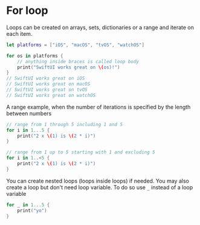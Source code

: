 # For loop

Loops can be created on arrays, sets, dictionaries or a range and iterate on each item.

```swift
let platforms = ["iOS", "macOS", "tvOS", "watchOS"]

for os in platforms {
    // anything inside braces is called loop body
    print("SwiftUI works great on \(os)!")
}
// SwiftUI works great on iOS
// SwiftUI works great on macOS
// SwiftUI works great on tvOS
// SwiftUI works great on watchOS
```

A range example, when the number of iterations is specified by the length between numbers

```swift
// range from 1 through 5 including 1 and 5
for i in 1...5 {
    print("2 x \(1) is \(2 * i)")
}

// range from 1 up to 5 starting with 1 and excluding 5
for i in 1..<5 {
    print("2 x \(1) is \(2 * i)")
}
```

You can create nested loops (loops inside loops) if needed. You may also create a loop but don't need loop variable. To do so use `_` instead of a loop variable

```swift
for _ in 1...5 {
    print("yo")
}
```
